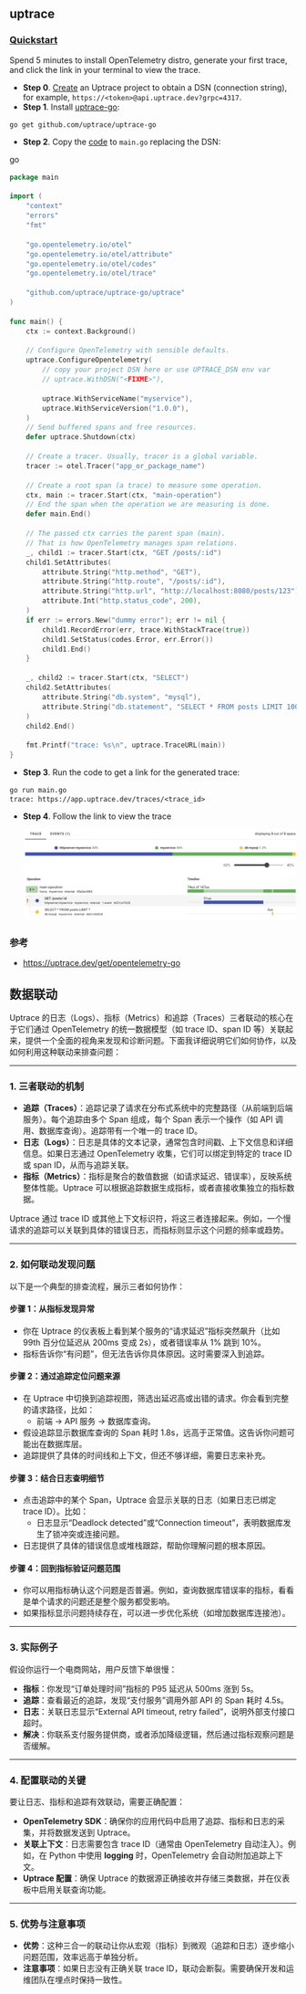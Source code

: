 ## uptrace

### [Quickstart](https://uptrace.dev/get/opentelemetry-go#quickstart)

Spend 5 minutes to install OpenTelemetry distro, generate your first trace, and click the link in your terminal to view the trace.

* **Step 0**. [Create](https://app.uptrace.dev/join) an Uptrace project to obtain a DSN (connection string), for example, `https://<token>@api.uptrace.dev?grpc=4317`.
* **Step 1**. Install [uptrace-go](https://github.com/uptrace/uptrace-go):

```shell
go get github.com/uptrace/uptrace-go
```

* **Step 2**. Copy the [code](https://github.com/uptrace/uptrace-go/tree/master/example/basic) to `main.go` replacing the DSN:

go

```go
package main

import (
    "context"
    "errors"
    "fmt"

    "go.opentelemetry.io/otel"
    "go.opentelemetry.io/otel/attribute"
    "go.opentelemetry.io/otel/codes"
    "go.opentelemetry.io/otel/trace"

    "github.com/uptrace/uptrace-go/uptrace"
)

func main() {
    ctx := context.Background()

    // Configure OpenTelemetry with sensible defaults.
    uptrace.ConfigureOpentelemetry(
        // copy your project DSN here or use UPTRACE_DSN env var
        // uptrace.WithDSN("<FIXME>"),

        uptrace.WithServiceName("myservice"),
        uptrace.WithServiceVersion("1.0.0"),
    )
    // Send buffered spans and free resources.
    defer uptrace.Shutdown(ctx)

    // Create a tracer. Usually, tracer is a global variable.
    tracer := otel.Tracer("app_or_package_name")

    // Create a root span (a trace) to measure some operation.
    ctx, main := tracer.Start(ctx, "main-operation")
    // End the span when the operation we are measuring is done.
    defer main.End()

    // The passed ctx carries the parent span (main).
    // That is how OpenTelemetry manages span relations.
    _, child1 := tracer.Start(ctx, "GET /posts/:id")
    child1.SetAttributes(
        attribute.String("http.method", "GET"),
        attribute.String("http.route", "/posts/:id"),
        attribute.String("http.url", "http://localhost:8080/posts/123"),
        attribute.Int("http.status_code", 200),
    )
    if err := errors.New("dummy error"); err != nil {
        child1.RecordError(err, trace.WithStackTrace(true))
        child1.SetStatus(codes.Error, err.Error())
        child1.End()
    }

    _, child2 := tracer.Start(ctx, "SELECT")
    child2.SetAttributes(
        attribute.String("db.system", "mysql"),
        attribute.String("db.statement", "SELECT * FROM posts LIMIT 100"),
    )
    child2.End()

    fmt.Printf("trace: %s\n", uptrace.TraceURL(main))
}
```

* **Step 3**. Run the code to get a link for the generated trace:

```shell
go run main.go
trace: https://app.uptrace.dev/traces/<trace_id>
```

* **Step 4**. Follow the link to view the trace

  ![image.png](assets/image.png)

### 参考

* https://uptrace.dev/get/opentelemetry-go



## 数据联动

Uptrace 的日志（Logs）、指标（Metrics）和追踪（Traces）三者联动的核心在于它们通过 OpenTelemetry 的统一数据模型（如 trace ID、span ID 等）关联起来，提供一个全面的视角来发现和诊断问题。下面我详细说明它们如何协作，以及如何利用这种联动来排查问题：

---

### 1. **三者联动的机制**

* **追踪（Traces）**：追踪记录了请求在分布式系统中的完整路径（从前端到后端服务）。每个追踪由多个 Span 组成，每个 Span 表示一个操作（如 API 调用、数据库查询）。追踪带有一个唯一的 trace ID。
* **日志（Logs）**：日志是具体的文本记录，通常包含时间戳、上下文信息和详细信息。如果日志通过 OpenTelemetry 收集，它们可以绑定到特定的 trace ID 或 span ID，从而与追踪关联。
* **指标（Metrics）**：指标是聚合的数值数据（如请求延迟、错误率），反映系统整体性能。Uptrace 可以根据追踪数据生成指标，或者直接收集独立的指标数据。

Uptrace 通过 trace ID 或其他上下文标识符，将这三者连接起来。例如，一个慢请求的追踪可以关联到具体的错误日志，而指标则显示这个问题的频率或趋势。

---

### 2. **如何联动发现问题**

以下是一个典型的排查流程，展示三者如何协作：

#### 步骤 1：从指标发现异常

* 你在 Uptrace 的仪表板上看到某个服务的“请求延迟”指标突然飙升（比如 99th 百分位延迟从 200ms 变成 2s），或者错误率从 1% 跳到 10%。
* 指标告诉你“有问题”，但无法告诉你具体原因。这时需要深入到追踪。

#### 步骤 2：通过追踪定位问题来源

* 在 Uptrace 中切换到追踪视图，筛选出延迟高或出错的请求。你会看到完整的请求路径，比如：
  * 前端 → API 服务 → 数据库查询。
* 假设追踪显示数据库查询的 Span 耗时 1.8s，远高于正常值。这告诉你问题可能出在数据库层。
* 追踪提供了具体的时间线和上下文，但还不够详细，需要日志来补充。

#### 步骤 3：结合日志查明细节

* 点击追踪中的某个 Span，Uptrace 会显示关联的日志（如果日志已绑定 trace ID）。比如：
  * 日志显示“Deadlock detected”或“Connection timeout”，表明数据库发生了锁冲突或连接问题。
* 日志提供了具体的错误信息或堆栈跟踪，帮助你理解问题的根本原因。

#### 步骤 4：回到指标验证问题范围

* 你可以用指标确认这个问题是否普遍。例如，查询数据库错误率的指标，看看是单个请求的问题还是整个服务都受影响。
* 如果指标显示问题持续存在，可以进一步优化系统（如增加数据库连接池）。

---

### 3. **实际例子**

假设你运行一个电商网站，用户反馈下单很慢：

* **指标**：你发现“订单处理时间”指标的 P95 延迟从 500ms 涨到 5s。
* **追踪**：查看最近的追踪，发现“支付服务”调用外部 API 的 Span 耗时 4.5s。
* **日志**：关联日志显示“External API timeout, retry failed”，说明外部支付接口超时。
* **解决**：你联系支付服务提供商，或者添加降级逻辑，然后通过指标观察问题是否缓解。

---

### 4. **配置联动的关键**

要让日志、指标和追踪有效联动，需要正确配置：

* **OpenTelemetry SDK**：确保你的应用代码中启用了追踪、指标和日志的采集，并将数据发送到 Uptrace。
* **关联上下文**：日志需要包含 trace ID（通常由 OpenTelemetry 自动注入）。例如，在 Python 中使用 **logging** 时，OpenTelemetry 会自动附加追踪上下文。
* **Uptrace 配置**：确保 Uptrace 的数据源正确接收并存储三类数据，并在仪表板中启用关联查询功能。

---

### 5. **优势与注意事项**

* **优势**：这种三合一的联动让你从宏观（指标）到微观（追踪和日志）逐步缩小问题范围，效率远高于单独分析。
* **注意事项**：如果日志没有正确关联 trace ID，联动会断裂。需要确保开发和运维团队在埋点时保持一致性。
